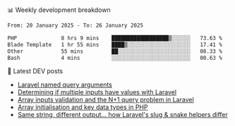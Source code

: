 📊 Weekly development breakdown
<!--START_SECTION:waka-->

```txt
From: 20 January 2025 - To: 26 January 2025

PHP              8 hrs 9 mins    ██████████████████▒░░░░░░   73.63 %
Blade Template   1 hr 55 mins    ████▒░░░░░░░░░░░░░░░░░░░░   17.41 %
Other            55 mins         ██░░░░░░░░░░░░░░░░░░░░░░░   08.33 %
Bash             4 mins          ░░░░░░░░░░░░░░░░░░░░░░░░░   00.63 %
```

<!--END_SECTION:waka-->

📕 Latest DEV posts
<!-- BLOG-POST-LIST:START -->
- [Laravel named query arguments](https://dev.to/michaelvickersuk/laravel-named-query-arguments-28kd)
- [Determining if multiple inputs have values with Laravel](https://dev.to/michaelvickersuk/determining-if-multiple-inputs-have-values-with-laravel-km6)
- [Array inputs validation and the N+1 query problem in Laravel](https://dev.to/michaelvickersuk/array-inputs-validation-and-the-n1-query-problem-in-laravel-2agb)
- [Array initialisation and key data types in PHP](https://dev.to/michaelvickersuk/array-initialisation-and-key-data-types-in-php-1e5b)
- [Same string, different output... how Laravel&#39;s slug &amp; snake helpers differ](https://dev.to/michaelvickersuk/same-string-different-output-how-laravels-slug-snake-helpers-differ-1ccj)
<!-- BLOG-POST-LIST:END -->
